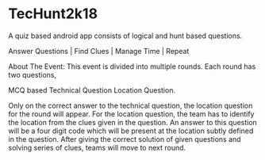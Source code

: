 # TecHunt2k18
A quiz based android app consists of logical and hunt based questions.

Answer Questions | Find Clues | Manage Time | Repeat

About The Event: This event is divided into multiple rounds. Each round has two questions,

MCQ based Technical Question
Location Question.

Only on the correct answer to the technical question, the location question for the round will appear.
For the location question, the team has to identify the location from the clues given in the question.
An answer to this question will be a four digit code which will be present at the location subtly defined in the question.
After giving the correct solution of given questions and solving series of clues, teams will move to next round.
